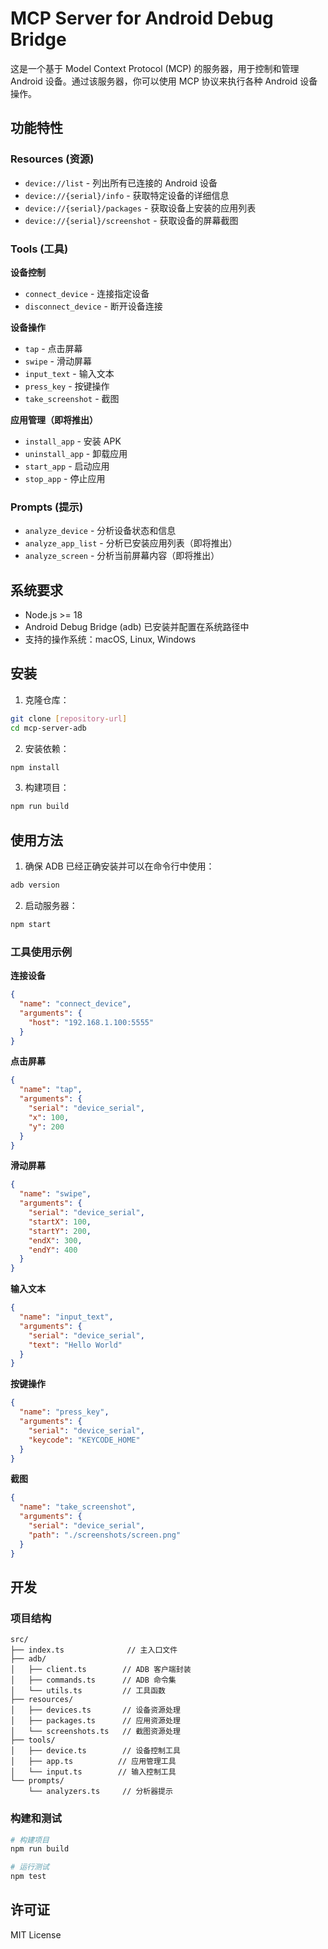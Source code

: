 # MCP Server for Android Debug Bridge

这是一个基于 Model Context Protocol (MCP) 的服务器，用于控制和管理 Android 设备。通过该服务器，你可以使用 MCP 协议来执行各种 Android 设备操作。

## 功能特性

### Resources (资源)
- `device://list` - 列出所有已连接的 Android 设备
- `device://{serial}/info` - 获取特定设备的详细信息
- `device://{serial}/packages` - 获取设备上安装的应用列表
- `device://{serial}/screenshot` - 获取设备的屏幕截图

### Tools (工具)

**设备控制**
- `connect_device` - 连接指定设备
- `disconnect_device` - 断开设备连接

**设备操作**
- `tap` - 点击屏幕
- `swipe` - 滑动屏幕
- `input_text` - 输入文本
- `press_key` - 按键操作
- `take_screenshot` - 截图

**应用管理（即将推出）**
- `install_app` - 安装 APK
- `uninstall_app` - 卸载应用
- `start_app` - 启动应用
- `stop_app` - 停止应用

### Prompts (提示)
- `analyze_device` - 分析设备状态和信息
- `analyze_app_list` - 分析已安装应用列表（即将推出）
- `analyze_screen` - 分析当前屏幕内容（即将推出）

## 系统要求

- Node.js >= 18
- Android Debug Bridge (adb) 已安装并配置在系统路径中
- 支持的操作系统：macOS, Linux, Windows

## 安装

1. 克隆仓库：
```bash
git clone [repository-url]
cd mcp-server-adb
```

2. 安装依赖：
```bash
npm install
```

3. 构建项目：
```bash
npm run build
```

## 使用方法

1. 确保 ADB 已经正确安装并可以在命令行中使用：
```bash
adb version
```

2. 启动服务器：
```bash
npm start
```

### 工具使用示例

**连接设备**
```json
{
  "name": "connect_device",
  "arguments": {
    "host": "192.168.1.100:5555"
  }
}
```

**点击屏幕**
```json
{
  "name": "tap",
  "arguments": {
    "serial": "device_serial",
    "x": 100,
    "y": 200
  }
}
```

**滑动屏幕**
```json
{
  "name": "swipe",
  "arguments": {
    "serial": "device_serial",
    "startX": 100,
    "startY": 200,
    "endX": 300,
    "endY": 400
  }
}
```

**输入文本**
```json
{
  "name": "input_text",
  "arguments": {
    "serial": "device_serial",
    "text": "Hello World"
  }
}
```

**按键操作**
```json
{
  "name": "press_key",
  "arguments": {
    "serial": "device_serial",
    "keycode": "KEYCODE_HOME"
  }
}
```

**截图**
```json
{
  "name": "take_screenshot",
  "arguments": {
    "serial": "device_serial",
    "path": "./screenshots/screen.png"
  }
}
```

## 开发

### 项目结构
```
src/
├── index.ts              // 主入口文件
├── adb/
│   ├── client.ts        // ADB 客户端封装
│   ├── commands.ts      // ADB 命令集
│   └── utils.ts         // 工具函数
├── resources/
│   ├── devices.ts       // 设备资源处理
│   ├── packages.ts      // 应用资源处理
│   └── screenshots.ts   // 截图资源处理
├── tools/
│   ├── device.ts        // 设备控制工具
│   ├── app.ts          // 应用管理工具
│   └── input.ts        // 输入控制工具
└── prompts/
    └── analyzers.ts     // 分析器提示
```

### 构建和测试
```bash
# 构建项目
npm run build

# 运行测试
npm test
```

## 许可证

MIT License
